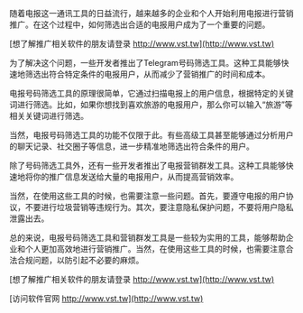 随着电报这一通讯工具的日益流行，越来越多的企业和个人开始利用电报进行营销推广。在这个过程中，如何筛选出合适的电报用户成为了一个重要的问题。

[想了解推广相关软件的朋友请登录 http://www.vst.tw](http://www.vst.tw)

为了解决这个问题，一些开发者推出了Telegram号码筛选工具。这种工具能够快速地筛选出符合特定条件的电报用户，从而减少了营销推广的时间和成本。

电报号码筛选工具的原理很简单，它通过扫描电报上的用户信息，根据特定的关键词进行筛选。比如，如果你想找到喜欢旅游的电报用户，那么你可以输入“旅游”等相关关键词进行筛选。

当然，电报号码筛选工具的功能不仅限于此。有些高级工具甚至能够通过分析用户的聊天记录、社交圈子等信息，进一步精准地筛选出符合条件的用户。

除了号码筛选工具外，还有一些开发者推出了电报营销群发工具。这种工具能够快速地将你的推广信息发送给大量的电报用户，从而提高营销效率。

当然，在使用这些工具的时候，也需要注意一些问题。首先，要遵守电报的用户协议，不要进行垃圾营销等违规行为。其次，要注意隐私保护问题，不要将用户隐私泄露出去。

总的来说，电报号码筛选工具和营销群发工具是一些较为实用的工具，能够帮助企业和个人更加高效地进行营销推广。当然，在使用这些工具的时候，也需要注意合法合规问题，以防引起不必要的麻烦。

[想了解推广相关软件的朋友请登录 http://www.vst.tw](http://www.vst.tw)


[访问软件官网 http://www.vst.tw](http://www.vst.tw)
